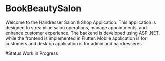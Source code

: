 # BookBeautySalon

Welcome to the Hairdresser Salon & Shop Application. This application is designed to streamline salon operations, manage appointments, and enhance customer experience. The backend is developed using ASP .NET, while the frontend is implemented in Flutter. Mobile application is for customers and desktop application is for admin and hairdresseres.


#Status 
Work in Progress
